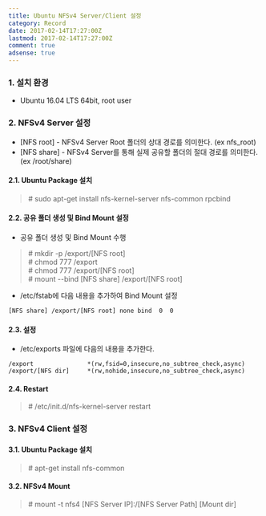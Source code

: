 ```yaml
---
title: Ubuntu NFSv4 Server/Client 설정
category: Record
date: 2017-02-14T17:27:00Z
lastmod: 2017-02-14T17:27:00Z
comment: true
adsense: true
---
```


### 1. 설치 환경

* Ubuntu 16.04 LTS 64bit, root user

### 2. NFSv4 Server 설정

* [NFS root] - NFSv4 Server Root 폴더의 상대 경로를 의미한다. (ex nfs_root)
* [NFS share] - NFSv4 Server를 통해 실제 공유할 폴더의 절대 경로를 의미한다. (ex /root/share)

#### 2.1. Ubuntu Package 설치

> \# sudo apt-get install nfs-kernel-server nfs-common rpcbind

#### 2.2. 공유 폴더 생성 및 Bind Mount 설정

* 공유 폴더 생성 및 Bind Mount 수행

> \# mkdir -p /export/[NFS root] <br>
> \# chmod 777 /export <br>
> \# chmod 777 /export/[NFS root] <br>
> \# mount \-\-bind [NFS share] /export/[NFS root]

*  /etc/fstab에 다음 내용을 추가하여 Bind Mount 설정

~~~
[NFS share] /export/[NFS root] none bind  0  0
~~~

#### 2.3. 설정

* /etc/exports 파일에 다음의 내용을 추가한다.

~~~
/export               *(rw,fsid=0,insecure,no_subtree_check,async)
/export/[NFS dir]     *(rw,nohide,insecure,no_subtree_check,async)
~~~

#### 2.4. Restart

> \# /etc/init.d/nfs-kernel-server restart

### 3. NFSv4 Client 설정

#### 3.1. Ubuntu Package 설치

> \# apt-get install nfs-common

#### 3.2. NFSv4 Mount

> \# mount -t nfs4 [NFS Server IP]:/[NFS Server Path] [Mount dir]
